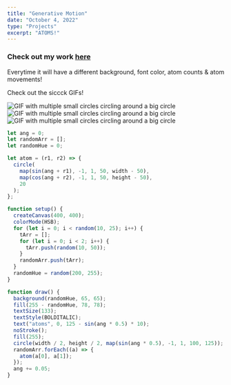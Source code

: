```yaml
---
title: "Generative Motion"
date: "October 4, 2022"
type: "Projects"
excerpt: "ATOMS!"
---
```


### Check out my work [here](https://editor.p5js.org/ImPrankster/sketches/5x578DiXM)

Everytime it will have a different background, font color, atom counts & atom movements!

Check out the siccck GIFs!

![GIF with multiple small circles circling around a big circle](https://imprankster.vercel.app/images/generative-motion/1439edeb-0074-864d-26ba-74c15fa0b145.gif)
![GIF with multiple small circles circling around a big circle](https://imprankster.vercel.app/images/generative-motion/afa59d91-91b6-5ba6-20ad-9d34a439b448.gif)
![GIF with multiple small circles circling around a big circle](https://imprankster.vercel.app/images/generative-motion/d5293a58-6ecc-201d-bb7c-35667934b05f.gif)

```jsx
let ang = 0;
let randomArr = [];
let randomHue = 0;

let atom = (r1, r2) => {
  circle(
    map(sin(ang + r1), -1, 1, 50, width - 50),
    map(cos(ang + r2), -1, 1, 50, height - 50),
    20
  );
};

function setup() {
  createCanvas(400, 400);
  colorMode(HSB);
  for (let i = 0; i < random(10, 25); i++) {
    tArr = [];
    for (let i = 0; i < 2; i++) {
      tArr.push(random(10, 50));
    }
    randomArr.push(tArr);
  }
  randomHue = random(200, 255);
}

function draw() {
  background(randomHue, 65, 65);
  fill(255 - randomHue, 78, 78);
  textSize(133);
  textStyle(BOLDITALIC);
  text("atoms", 0, 125 - sin(ang * 0.5) * 10);
  noStroke();
  fill(255);
  circle(width / 2, height / 2, map(sin(ang * 0.5), -1, 1, 100, 125));
  randomArr.forEach((a) => {
    atom(a[0], a[1]);
  });
  ang += 0.05;
}
```
